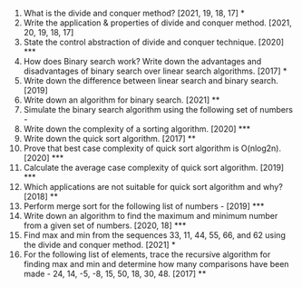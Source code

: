 1. What is the divide and conquer method? [2021, 19, 18, 17] *
2. Write the application & properties of divide and conquer method. [2021, 20, 19, 18, 17]
3. State the control abstraction of divide and conquer technique. [2020] ***
4. How does Binary search work? Write down the advantages and disadvantages of binary search over linear search algorithms. [2017] *
5. Write down the difference between linear search and binary search. [2019]
6. Write down an algorithm for binary search. [2021] **
7. Simulate the binary search algorithm using the following set of numbers -
8. Write down the complexity of a sorting algorithm. [2020] ***
9. Write down the quick sort algorithm. [2017] **
10. Prove that best case complexity of quick sort algorithm is O(nlog2n). [2020] ***
11. Calculate the average case complexity of quick sort algorithm. [2019] ***
12. Which applications are not suitable for quick sort algorithm and why? [2018] **
13. Perform merge sort for the following list of numbers - [2019] ***
14. Write down  an algorithm to find the maximum and minimum number from a given set of numbers.  [2020, 18] ***
15. Find max and min from the sequences 33, 11, 44, 55, 66, and 62 using the divide and conquer method. [2021] *
16. For the following list of elements, trace the recursive algorithm for finding max and min and determine how many comparisons have been made - 24, 14, -5, -8, 15, 50, 18, 30, 48. [2017] **